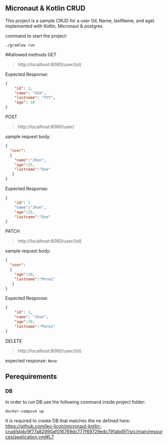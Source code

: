 ## Micronaut & Kotlin CRUD
This project is a sample CRUD for a user (Id, Name, lastName, and age) implemented with Kotlin, Micronaut & postgres

command to start the project:
```shell 
./gradlew run
```

##allowed methods
GET

> http://localhost:8080/user/{id}

Expected Response:
```json
{
    "id": 1,
    "name": "XXX",
    "lastname": "YYY",
    "age": 10
}
```
POST
> http://localhost:8080/user/

sample request body:
```json
{ 
  "user":
  {
    "name":"Jhon", 
    "age":25, 
    "lastname":"Doe"
   }
}
```
Expected Response:
```json
{
    "id": 1
    "name":"Jhon", 
    "age":25, 
    "lastname":"Doe"
}
```
PATCH
> http://localhost:8080/user/{id}

sample request body:
```json
{ 
  "user":
  {
    "age":30, 
    "lastname":"Perez"
   }
}
```
Expected Response:
``` json
{
    "id": 1,
    "name": "Jhon",
    "age":30, 
    "lastname":"Perez"
}
```
DELETE
>http://localhost:8080/user/{id}

expected response:
`None`


## Perequirements
### DB

In order to run DB use the following command inside project folder:
```shell
docker-compose up
```
It is required to create DB that matches the ne defined here:
https://github.com/leo-licon/micronaut-kotlin-crud/blob/9f77a82990af016769dc777f69729edc791abd97/src/main/resources/application.yml#L7  

